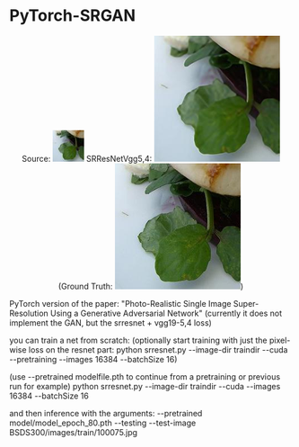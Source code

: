 # PyTorch-SRGAN
<p align="center"> Source: <img src="small.jpg" /> SRResNetVgg5,4: <img src="superresolution.jpg" /> (Ground Truth: <img src="groundtruth.jpg" />)</p>

PyTorch version of the paper: "Photo-Realistic Single Image Super-Resolution Using a Generative Adversarial Network"
(currently it does not implement the GAN, but the srresnet + vgg19-5,4 loss)

you can train a net from scratch:
(optionally start training with just the pixel-wise loss on the resnet part:
python srresnet.py --image-dir traindir --cuda --pretraining --images 16384 --batchSize 16)

(use --pretrained modelfile.pth to continue from a pretraining or previous run for example)
python srresnet.py --image-dir traindir --cuda --images 16384 --batchSize 16


and then inference with the arguments:
--pretrained model/model_epoch_80.pth --testing --test-image BSDS300/images/train/100075.jpg
